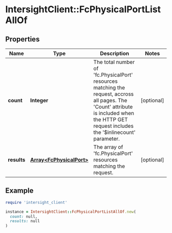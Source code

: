 # IntersightClient::FcPhysicalPortListAllOf

## Properties

| Name | Type | Description | Notes |
| ---- | ---- | ----------- | ----- |
| **count** | **Integer** | The total number of &#39;fc.PhysicalPort&#39; resources matching the request, accross all pages. The &#39;Count&#39; attribute is included when the HTTP GET request includes the &#39;$inlinecount&#39; parameter. | [optional] |
| **results** | [**Array&lt;FcPhysicalPort&gt;**](FcPhysicalPort.md) | The array of &#39;fc.PhysicalPort&#39; resources matching the request. | [optional] |

## Example

```ruby
require 'intersight_client'

instance = IntersightClient::FcPhysicalPortListAllOf.new(
  count: null,
  results: null
)
```

